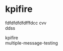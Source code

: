  
# kpifire         

        
           


fdfdfdfdfdfffdcc cvv       
       ddss      
           

      
        






                       

kpifire       
 multiple-message-testing
                                                                                                                                                                
        

